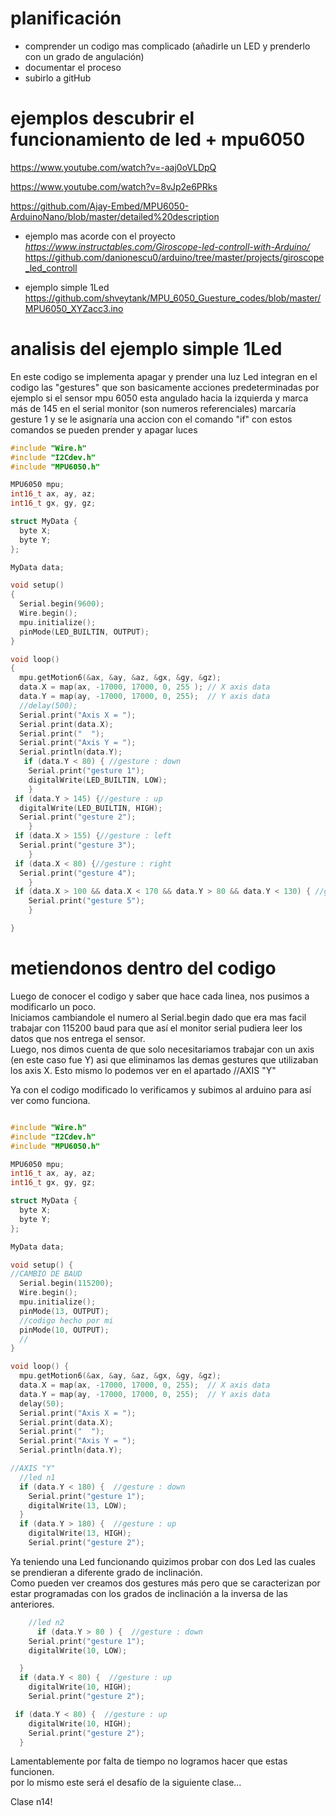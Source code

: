 # planificación

* comprender un codigo mas complicado (añadirle un LED y prenderlo con un grado de angulación)
* documentar el proceso
* subirlo a gitHub

# ejemplos descubrir el funcionamiento de led + mpu6050

https://www.youtube.com/watch?v=-aaj0oVLDpQ

https://www.youtube.com/watch?v=8vJp2e6PRks

https://github.com/Ajay-Embed/MPU6050-ArduinoNano/blob/master/detailed%20description

* ejemplo mas acorde con el proyecto
*https://www.instructables.com/Giroscope-led-controll-with-Arduino/*
https://github.com/danionescu0/arduino/tree/master/projects/giroscope_led_controll

* ejemplo simple 1Led
https://github.com/shveytank/MPU_6050_Guesture_codes/blob/master/MPU6050_XYZacc3.ino

# analisis del ejemplo simple 1Led

En este codigo se implementa apagar y prender una luz Led
integran en el codigo las "gestures" que son basicamente acciones predeterminadas
por ejemplo si el sensor mpu 6050 esta angulado hacia la izquierda y marca más de 145 en el serial monitor (son numeros referenciales)
marcaría gesture 1 y se le asignaría una accion con el comando "if"
con estos comandos se pueden prender y apagar luces 

```cpp
#include "Wire.h"       
#include "I2Cdev.h"     
#include "MPU6050.h"    

MPU6050 mpu;
int16_t ax, ay, az;
int16_t gx, gy, gz;

struct MyData {
  byte X;
  byte Y;
};

MyData data;

void setup()
{
  Serial.begin(9600);
  Wire.begin();
  mpu.initialize();
  pinMode(LED_BUILTIN, OUTPUT);
}

void loop()
{
  mpu.getMotion6(&ax, &ay, &az, &gx, &gy, &gz);
  data.X = map(ax, -17000, 17000, 0, 255 ); // X axis data
  data.Y = map(ay, -17000, 17000, 0, 255);  // Y axis data
  //delay(500);
  Serial.print("Axis X = ");
  Serial.print(data.X);
  Serial.print("  ");
  Serial.print("Axis Y = ");
  Serial.println(data.Y);
   if (data.Y < 80) { //gesture : down 
    Serial.print("gesture 1");
    digitalWrite(LED_BUILTIN, LOW);
    }
 if (data.Y > 145) {//gesture : up
  digitalWrite(LED_BUILTIN, HIGH);
  Serial.print("gesture 2");
    }
 if (data.X > 155) {//gesture : left
  Serial.print("gesture 3");
    }
 if (data.X < 80) {//gesture : right
  Serial.print("gesture 4");
    }
 if (data.X > 100 && data.X < 170 && data.Y > 80 && data.Y < 130) { //gesture : little bit down
    Serial.print("gesture 5");
    }

}
```

# metiendonos dentro del codigo

Luego de conocer el codigo y saber que hace cada linea, nos pusimos a modificarlo un poco.  
Iniciamos cambiandole el numero al Serial.begin dado que era mas facil trabajar con 115200 baud para que así el monitor serial pudiera leer los datos que nos entrega el sensor.  
Luego, nos dimos cuenta de que solo necesitariamos trabajar con un axis (en este caso fue Y) asi que eliminamos las demas gestures que utilizaban los axis X. Esto mismo lo podemos ver en el apartado //AXIS "Y"

Ya con el codigo modificado lo verificamos y subimos al arduino para así ver como funciona.


```cpp

#include "Wire.h"
#include "I2Cdev.h"
#include "MPU6050.h"

MPU6050 mpu;
int16_t ax, ay, az;
int16_t gx, gy, gz;

struct MyData {
  byte X;
  byte Y;
};

MyData data;

void setup() {
//CAMBIO DE BAUD
  Serial.begin(115200);
  Wire.begin();
  mpu.initialize();
  pinMode(13, OUTPUT);
  //codigo hecho por mi
  pinMode(10, OUTPUT);
  //
}

void loop() {
  mpu.getMotion6(&ax, &ay, &az, &gx, &gy, &gz);
  data.X = map(ax, -17000, 17000, 0, 255);  // X axis data
  data.Y = map(ay, -17000, 17000, 0, 255);  // Y axis data
  delay(50);
  Serial.print("Axis X = ");
  Serial.print(data.X);
  Serial.print("  ");
  Serial.print("Axis Y = ");
  Serial.println(data.Y);

//AXIS "Y"
  //led n1
  if (data.Y < 180) {  //gesture : down
    Serial.print("gesture 1");
    digitalWrite(13, LOW);
  }
  if (data.Y > 180) {  //gesture : up
    digitalWrite(13, HIGH);
    Serial.print("gesture 2");

```

Ya teniendo una Led funcionando quizimos probar con dos Led las cuales se prendieran a diferente grado de inclinación.  
Como pueden ver creamos dos gestures más pero que se caracterizan por estar programadas con los grados de inclinación a la inversa de las anteriores.  


```cpp
    //led n2
      if (data.Y > 80 ) {  //gesture : down
    Serial.print("gesture 1");
    digitalWrite(10, LOW);

  }
  if (data.Y < 80) {  //gesture : up
    digitalWrite(10, HIGH);
    Serial.print("gesture 2");

 if (data.Y < 80) {  //gesture : up
    digitalWrite(10, HIGH);
    Serial.print("gesture 2");
  }

```

Lamentablemente por falta de tiempo no logramos hacer que estas funcionen.  
por lo mismo este será el desafío de la siguiente clase...

Clase n14!



